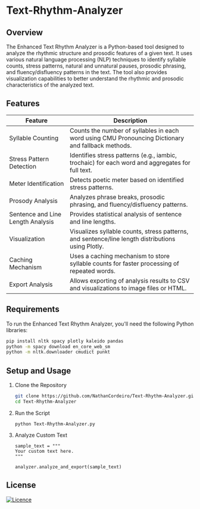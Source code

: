 # Text-Rhythm-Analyzer

## Overview
The Enhanced Text Rhythm Analyzer is a Python-based tool designed to analyze the rhythmic structure and prosodic features of a given text. It uses various natural language processing (NLP) techniques to identify syllable counts, stress patterns, natural and unnatural pauses, prosodic phrasing, and fluency/disfluency patterns in the text. The tool also provides visualization capabilities to better understand the rhythmic and prosodic characteristics of the analyzed text.

## Features

| Feature                           | Description                                                                                       |
|-----------------------------------|---------------------------------------------------------------------------------------------------|
| Syllable Counting                 | Counts the number of syllables in each word using CMU Pronouncing Dictionary and fallback methods. |
| Stress Pattern Detection          | Identifies stress patterns (e.g., iambic, trochaic) for each word and aggregates for full text.    |
| Meter Identification              | Detects poetic meter based on identified stress patterns.                                          |
| Prosody Analysis                  | Analyzes phrase breaks, prosodic phrasing, and fluency/disfluency patterns.                       |
| Sentence and Line Length Analysis | Provides statistical analysis of sentence and line lengths.                                        |
| Visualization                     | Visualizes syllable counts, stress patterns, and sentence/line length distributions using Plotly.  |
| Caching Mechanism                 | Uses a caching mechanism to store syllable counts for faster processing of repeated words.         |
| Export Analysis                   | Allows exporting of analysis results to CSV and visualizations to image files or HTML.             |

## Requirements
To run the Enhanced Text Rhythm Analyzer, you'll need the following Python libraries:
```bash
pip install nltk spacy plotly kaleido pandas
python -m spacy download en_core_web_sm
python -m nltk.downloader cmudict punkt
```

## Setup and Usage
1. Clone the Repository
   ```bash
   git clone https://github.com/NathanCordeiro/Text-Rhythm-Analyzer.git
   cd Text-Rhythm-Analyzer
   ```
2. Run the Script
   ```
   python Text-Rhythm-Analyzer.py
   ```
3. Analyze Custom Text
   ```
   sample_text = """
   Your custom text here.
   """

   analyzer.analyze_and_export(sample_text)
   ```

## License

[![Licence](https://img.shields.io/github/license/Ileriayo/markdown-badges?style=for-the-badge)](./LICENSE)
